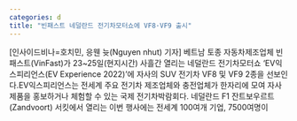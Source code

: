 ```yaml
---
categories: d
title: "빈패스트 네덜란드 전기차모터쇼에 VF8·VF9 출시"
---
```

[인사이드비나=호치민, 응웬 늇(Nguyen nhut) 기자] 베트남 토종 자동차제조업체 빈패스트(VinFast)가 23~25일(현지시간) 사흘간 열리는 네덜란드 전기차모터쇼 ‘EV익스피리언스(EV Experience 2022)’에 자사의 SUV 전기차 VF8 및 VF9 2종을 선보인다.EV익스피리언스는 전세계 주요 전기차 제조업체와 충전업체가 한자리에 모여 자사 제품을 홍보하거나 체험할 수 있는 국제 전기차박람회다. 네덜란드 F1 잔트보우르트(Zandvoort) 서킷에서 열리는 이번 행사에는 전세계 100여개 기업, 7500여명이